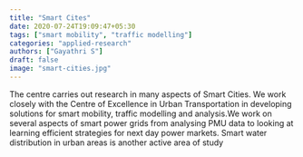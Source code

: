 ```yaml
---
title: "Smart Cites"
date: 2020-07-24T19:09:47+05:30
tags: ["smart mobility", "traffic modelling"]
categories: "applied-research"
authors: ["Gayathri S"]
draft: false
image: "smart-cities.jpg"
---
```


The centre carries out research in many aspects of Smart Cities. We work closely with the Centre of Excellence in Urban Transportation in developing solutions for smart mobility, traffic modelling and analysis.We work on several aspects of smart power grids from analysing PMU data to looking at learning efficient strategies for next day power markets. Smart water distribution in urban areas is another active area of study 
